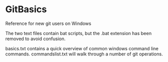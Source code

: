 # GitBasics
Reference for new git users on Windows

The two text files contain bat scripts, but the .bat extension has been removed to avoid confusion.

basics.txt contains a quick overview of common windows command line commands. 
commandslist.txt will walk through a number of git operations. 